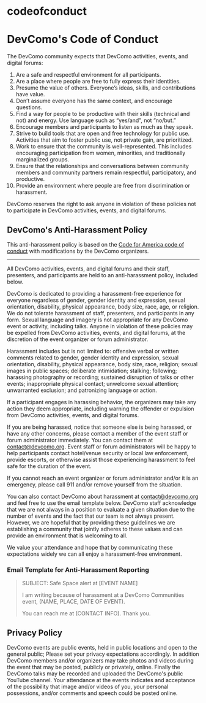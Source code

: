codeofconduct
=============

# DevComo's Code of Conduct

The DevComo community expects that DevComo activities, events, and digital forums:

1. Are a safe and respectful environment for all participants.
2. Are a place where people are free to fully express their identities.
3. Presume the value of others. Everyone’s ideas, skills, and contributions have value.
4. Don’t assume everyone has the same context, and encourage questions.
5. Find a way for people to be productive with their skills (technical and not) and energy. Use language such as “yes/and”, not “no/but.”
6. Encourage members and participants to listen as much as they speak.
7. Strive to build tools that are open and free technology for public use. Activities that aim to foster public use, not private gain, are prioritized.
8. Work to ensure that the community is well-represented. This includes encouraging participation from women, minorities, and traditionally marginalized groups. 
9. Ensure that the relationships and conversations between community members and community partners remain respectful, participatory, and productive.
10. Provide an environment where people are free from discrimination or harassment.

DevComo reserves the right to ask anyone in violation of these policies not to participate in DevComo activities, events, and digital forums.

## DevComo's Anti-Harassment Policy

This anti-harassment policy is based on the [Code for America code of conduct](https://github.com/codeforamerica/codeofconduct/blob/master/README.md) with modifications by the DevComo organizers.

* * * 

All DevComo activities, events, and digital forums and their staff, presenters, and participants are held to an anti-harassment policy, included below.

DevComo is dedicated to providing a harassment-free experience for everyone regardless of gender, gender identity and expression, sexual orientation, disability, physical appearance, body size, race, age, or religion. We do not tolerate harassment of staff, presenters, and participants in any form. Sexual language and imagery is not appropriate for any DevComo event or activity, including talks. Anyone in violation of these policies may be expelled from DevComo activities, events, and digital forums, at the discretion of the event organizer or forum administrator.

Harassment includes but is not limited to: offensive verbal or written comments related to gender, gender identity and expression, sexual orientation, disability, physical appearance, body size, race, religion; sexual images in public spaces; deliberate intimidation; stalking; following; harassing photography or recording; sustained disruption of talks or other events; inappropriate physical contact; unwelcome sexual attention; unwarranted exclusion; and patronizing language or action.

If a participant engages in harassing behavior, the organizers may take any action they deem appropriate, including warning the offender or expulsion from DevComo activities, events, and digital forums. 

If you are being harassed, notice that someone else is being harassed, or have any other concerns, please contact a member of the event staff or forum administrator immediately. You can contact them at [contact@devcomo.org](mailto:contact@devcomo.org). Event staff or forum administrators will be happy to help participants contact hotel/venue security or local law enforcement, provide escorts, or otherwise assist those experiencing harassment to feel safe for the duration of the event.

If you cannot reach an event organizer or forum administrator and/or it is an emergency, please call 911 and/or remove yourself from the situation. 

You can also contact DevComo about harassment at [contact@devcomo.org](mailto:contact@devcomo.org) and feel free to use the email template below. DevComo staff acknowledge that we are not always in a position to evaluate a given situation due to the number of events and the fact that our team is not always present. However, we are hopeful that by providing these guidelines we are establishing a community that jointly adheres to these values and can provide an environment that is welcoming to all.

We value your attendance and hope that by communicating these expectations widely we can all enjoy a harassment-free environment.

### Email Template for Anti-Harassment Reporting

> SUBJECT: Safe Space alert at [EVENT NAME]
> 
> I am writing because of harassment at a DevComo Communities event, (NAME, PLACE, DATE OF EVENT). 
> 
> You can reach me at (CONTACT INFO). Thank you.

## Privacy Policy

DevComo events are public events, held in public locations and open to the general public; Please set your privacy expectations accordingly. In addition DevComo members and/or organizers may take photos and videos during the event that may be posted, publicly or privately, online. Finally the DevComo talks may be recorded and uploaded the DevComo's public YouTube channel. Your attendance at the events indicates and acceptance of the possibility that image and/or videos of you, your personal possessions, and/or comments and speech could be posted online.
